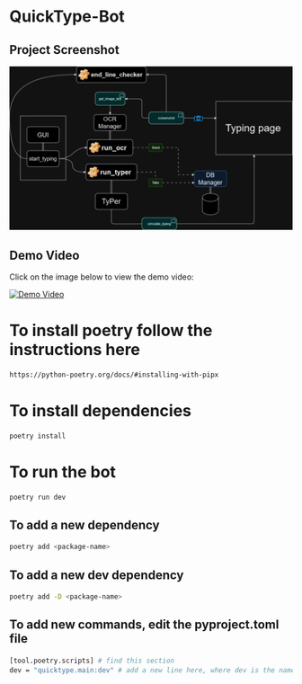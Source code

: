 # QuickType-Bot

## Project Screenshot

![Project Screenshot](images/QuickTypeBot.png "Project Screenshot")

## Demo Video

Click on the image below to view the demo video:

[![Demo Video](images/screenshot.png)](images/typing_test.mp4 "Demo Video")

# To install poetry follow the instructions here
```bash
https://python-poetry.org/docs/#installing-with-pipx
```

# To install dependencies
```bash
poetry install
```

# To run the bot
```bash
poetry run dev
```

## To add a new dependency
```bash
poetry add <package-name>
```

## To add a new dev dependency
```bash
poetry add -D <package-name>
```

## To add new commands, edit the pyproject.toml file
```bash
[tool.poetry.scripts] # find this section
dev = "quicktype.main:dev" # add a new line here, where dev is the name of the command and quicktype.main:dev is the path to the function
```

